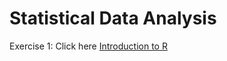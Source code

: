 # Statistical Data Analysis
Exercise 1: Click here [Introduction to R](https://sokkhey.github.io/Statistical-Data-Analysis/Data%20and%20Programming%20.html)
